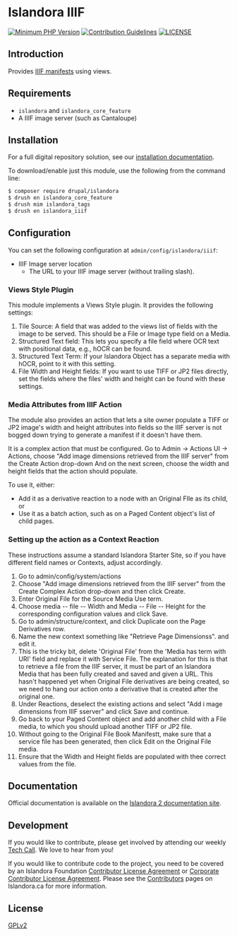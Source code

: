 # Islandora IIIF

[![Minimum PHP Version](https://img.shields.io/badge/php-%3E%3D%207.2-8892BF.svg?style=flat-square)](https://php.net/)
[![Contribution Guidelines](http://img.shields.io/badge/CONTRIBUTING-Guidelines-blue.svg)](./CONTRIBUTING.md)
[![LICENSE](https://img.shields.io/badge/license-GPLv2-blue.svg?style=flat-square)](./LICENSE)

## Introduction

Provides [IIIF manifests](https://iiif.io) using views.

## Requirements

- `islandora` and `islandora_core_feature`
- A IIIF image server (such as Cantaloupe)

## Installation

For a full digital repository solution, see our [installation documentation](https://islandora.github.io/documentation/installation/).

To download/enable just this module, use the following from the command line:

```bash
$ composer require drupal/islandora
$ drush en islandora_core_feature
$ drush mim islandora_tags
$ drush en islandora_iiif
```

## Configuration

You can set the following configuration at `admin/config/islandora/iiif`:
- IIIF Image server location
  - The URL to your IIIF image server (without trailing slash).

### Views Style Plugin

This module implements a Views Style plugin. It provides the following settings:

1. Tile Source: A field that was added to the views list of fields with the image to be served. This should be a File or Image type field on a Media.
2. Structured Text field: This lets you specify a file field   where OCR text with positional data, e.g., hOCR can be found.
3. Structured Text Term: If your Islandora Object has a separate media with hOCR, point to it with this setting.
4. File Width and Height fields: If you want to use TIFF or JP2 files directly, set the fields where the files' width and height can be found with these settings.

### Media Attributes from IIIF Action

The module also provides an action that lets a site owner populate a TIFF or JP2 image's width and
height attributes into fields so the IIIF server is not bogged down trying to generate a manifest if
it doesn't have them.

It is a complex action that must be configured. Go to
Admin -> Actions UI -> Actions, choose
"Add image dimensions retrieved from the IIIF server" from the Create Action drop-down
And on  the next screen, choose the width
and height fields that the action should
populate.

To use it, either:
- Add it as a derivative reaction to a node with an Original FIle as its child, or
- Use it as a batch action, such as on a Paged Content object's list of child pages.

### Setting up the action as a Context Reaction

These instructions assume a standard Islandora Starter Site, so if you have different field names or Contexts, adjust accordingly.

1. Go to admin/config/system/actions
2. Choose "Add image dimensions retrieved from the IIIF server" from the Create Complex Action drop-down and then click Create.
3. Enter Original File for the Source Media Use term.
4. Choose media -- file -- Width and Media -- File -- Height for the corresponding configuration values and click Save.
5. Go to admin/structure/context, and click Duplicate oon the Page Derivatives row.
6. Name the new context something like "Retrieve Page Dimensionss". and edit it.
7. This is the tricky bit, delete 'Original File' from the 'Media has term with URI' field and replace it with Service File. The explanation for this is that to retrieve a file from the IIIF server, it must be part of an Islandora Media that has been fully created and saved and given a URL. This hasn't happened yet when Original File derivatives are being created, so we need to hang our action onto a derivative that is created after the original one.
8. Under Reactions, deselect the existing actions and select  "Add i mage dimensions from IIIF sserver" and click Save and continue.
9. Go back to your Paged Content object and add another child with a File media, to which you should upload another TIFF or JP2 file.
10. Without going  to the Original File Book Manifestt, make sure that a service file has been generated, then click Edit on the Original File media.
11. Ensure that the Width and Height fields are populated with thee correct values from the file.


## Documentation

Official documentation is available on the [Islandora 2 documentation site](https://islandora.github.io/documentation/).

## Development

If you would like to contribute, please get involved by attending our weekly [Tech Call](https://github.com/Islandora/documentation/wiki). We love to hear from you!

If you would like to contribute code to the project, you need to be covered by an Islandora Foundation [Contributor License Agreement](http://islandora.ca/sites/default/files/islandora_cla.pdf) or [Corporate Contributor License Agreement](http://islandora.ca/sites/default/files/islandora_ccla.pdf). Please see the [Contributors](http://islandora.ca/resources/contributors) pages on Islandora.ca for more information.

## License

[GPLv2](http://www.gnu.org/licenses/gpl-2.0.txt)
